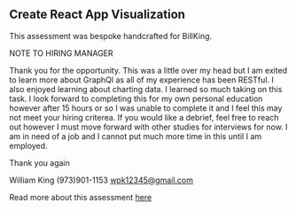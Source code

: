 ## Create React App Visualization

This assessment was bespoke handcrafted for BillKing.

NOTE TO HIRING MANAGER

Thank you for the opportunity. This was a little over my head but I am exited to learn more about GraphQl as all of my experience has been RESTful. I also enjoyed learning about charting data.  I learned so much taking on this task.  I look forward to completing this for my own personal education however after 15 hours or so I was unable to complete it and I feel this may not meet your hiring criterea. If you would like a debrief, feel free to reach out however I must move forward with other studies for interviews for now.  I am in need of a job and I cannot put much more time in this until I am employed.  

Thank you again

William King
(973)901-1153
wpk12345@gmail.com

  

Read more about this assessment [here](https://react.eogresources.com)
